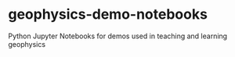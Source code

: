 # geophysics-demo-notebooks
Python Jupyter Notebooks for demos used in teaching and learning geophysics
